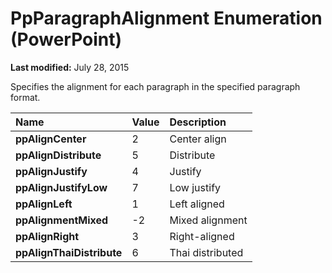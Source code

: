 
# PpParagraphAlignment Enumeration (PowerPoint)

 **Last modified:** July 28, 2015

Specifies the alignment for each paragraph in the specified paragraph format.


|**Name**|**Value**|**Description**|
|:-----|:-----|:-----|
| **ppAlignCenter**|2|Center align|
| **ppAlignDistribute**|5|Distribute|
| **ppAlignJustify**|4|Justify|
| **ppAlignJustifyLow**|7|Low justify|
| **ppAlignLeft**|1|Left aligned|
| **ppAlignmentMixed**|-2|Mixed alignment|
| **ppAlignRight**|3|Right-aligned|
| **ppAlignThaiDistribute**|6|Thai distributed|
